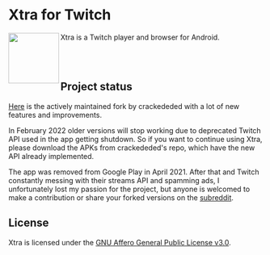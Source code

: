 # Xtra for Twitch

<img src="https://github.com/AndreyAsadchy/Xtra/blob/197ba90cac879abd2a5645393ce361847f12fa0b/app/src/main/ic_launcher-web.png" align="left" width="100"/>

Xtra is a Twitch player and browser for Android.

</br>
</br>

## Project status

[Here](https://github.com/crackededed/Xtra) is the actively maintained fork by crackededed with a lot of new features and improvements. 

In February 2022 older versions will stop working due to deprecated Twitch API used in the app getting shutdown. So if you want to continue using Xtra, please download the APKs from crackededed's repo, which have the new API already implemented.

The app was removed from Google Play in April 2021. After that and Twitch constantly messing with their streams API and spamming ads, I unfortunately lost my passion for the project, but anyone is welcomed to make a contribution or share your forked versions on the [subreddit](https://www.reddit.com/r/XtraForTwitch).

## License
Xtra is licensed under the [GNU Affero General Public License v3.0](LICENSE).
